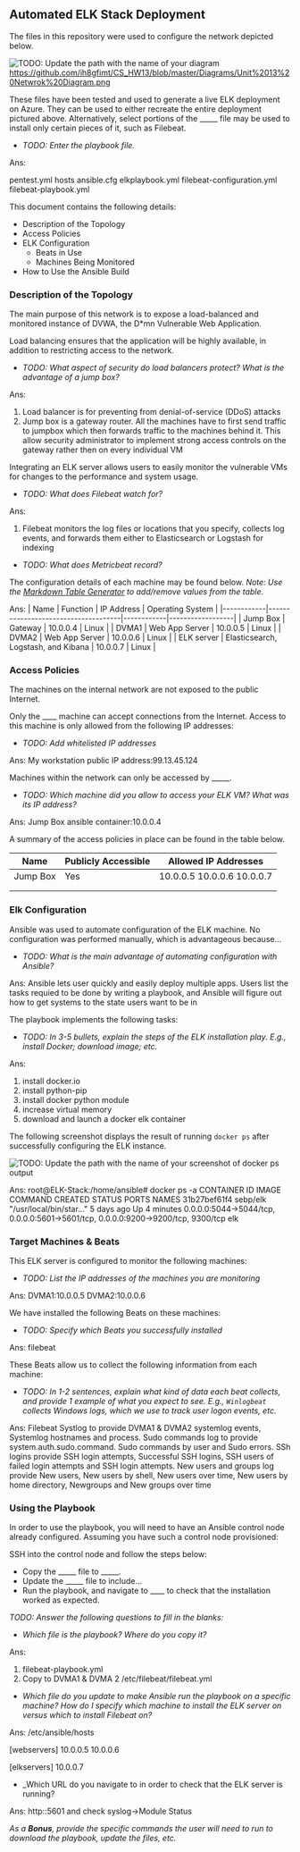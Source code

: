 ## Automated ELK Stack Deployment

The files in this repository were used to configure the network depicted below.

![TODO: Update the path with the name of your diagram](Images/diagram_filename.png)
https://github.com/ih8gfimt/CS_HW13/blob/master/Diagrams/Unit%2013%20Netwrok%20Diagram.png

These files have been tested and used to generate a live ELK deployment on Azure. They can be used to either recreate the entire deployment pictured above. Alternatively, select portions of the _____ file may be used to install only certain pieces of it, such as Filebeat.

  - _TODO: Enter the playbook file._
  
  Ans:
  
  pentest.yml
  hosts
  ansible.cfg
  elkplaybook.yml
  filebeat-configuration.yml
  filebeat-playbook.yml
 
This document contains the following details:
- Description of the Topology
- Access Policies
- ELK Configuration
  - Beats in Use
  - Machines Being Monitored
- How to Use the Ansible Build


### Description of the Topology

The main purpose of this network is to expose a load-balanced and monitored instance of DVWA, the D*mn Vulnerable Web Application.

Load balancing ensures that the application will be highly available, in addition to restricting access to the network.
- _TODO: What aspect of security do load balancers protect? What is the advantage of a jump box?_

Ans:
1. Load balancer is for preventing from denial-of-service (DDoS) attacks
2. Jump box is a gateway router. All the machines have to first send traffic to jumpbox which then forwards traffic to the machines behind it. This allow security administrator to implement strong access controls on the gateway rather then on every individual VM

Integrating an ELK server allows users to easily monitor the vulnerable VMs for changes to the performance and system usage.
- _TODO: What does Filebeat watch for?_

Ans:
1. Filebeat monitors the log files or locations that you specify, collects log events, and forwards them either to Elasticsearch or Logstash for indexing

- _TODO: What does Metricbeat record?_


The configuration details of each machine may be found below.
_Note: Use the [Markdown Table Generator](http://www.tablesgenerator.com/markdown_tables) to add/remove values from the table_.

Ans:
| Name       | Function                            | IP Address | Operating System |
|------------|-------------------------------------|------------|------------------|
| Jump Box   | Gateway                             | 10.0.0.4   | Linux            |
| DVMA1      | Web App Server                      | 10.0.0.5   | Linux            |
| DVMA2      | Web App Server                      | 10.0.0.6   | Linux            |
| ELK server | Elasticsearch, Logstash, and Kibana | 10.0.0.7   | Linux            |

### Access Policies

The machines on the internal network are not exposed to the public Internet. 

Only the ____ machine can accept connections from the Internet. Access to this machine is only allowed from the following IP addresses:
- _TODO: Add whitelisted IP addresses_

Ans:
My workstation public IP address:99.13.45.124

Machines within the network can only be accessed by _____.
- _TODO: Which machine did you allow to access your ELK VM? What was its IP address?_

Ans:
Jump Box ansible container:10.0.0.4

A summary of the access policies in place can be found in the table below.

| Name     | Publicly Accessible | Allowed IP Addresses      |
|----------|---------------------|---------------------------|
| Jump Box | Yes                 | 10.0.0.5 10.0.0.6 10.0.0.7|
|          |                     |                           |
|          |                     |                           |

### Elk Configuration

Ansible was used to automate configuration of the ELK machine. No configuration was performed manually, which is advantageous because...
- _TODO: What is the main advantage of automating configuration with Ansible?_

Ans:
Ansible lets user quickly and easily deploy multiple apps. Users list the tasks requied to be done by writing a playbook, and Ansible will figure out how to get systems to the state users want to be in

The playbook implements the following tasks:
- _TODO: In 3-5 bullets, explain the steps of the ELK installation play. E.g., install Docker; download image; etc._

Ans:
1. install docker.io
2. install python-pip
3. install docker python module
4. increase virtual memory
5. download and launch a docker elk container 



The following screenshot displays the result of running `docker ps` after successfully configuring the ELK instance.

![TODO: Update the path with the name of your screenshot of docker ps output](Images/docker_ps_output.png)

Ans:
root@ELK-Stack:/home/ansible# docker ps -a
CONTAINER ID        IMAGE               COMMAND                  CREATED             STATUS              PORTS                                                                              NAMES
31b27bef61f4        sebp/elk            "/usr/local/bin/star…"   5 days ago          Up 4 minutes        0.0.0.0:5044->5044/tcp, 0.0.0.0:5601->5601/tcp, 0.0.0.0:9200->9200/tcp, 9300/tcp   elk


### Target Machines & Beats
This ELK server is configured to monitor the following machines:
- _TODO: List the IP addresses of the machines you are monitoring_

Ans:
DVMA1:10.0.0.5
DVMA2:10.0.0.6

We have installed the following Beats on these machines:
- _TODO: Specify which Beats you successfully installed_

Ans:
filebeat

These Beats allow us to collect the following information from each machine:
- _TODO: In 1-2 sentences, explain what kind of data each beat collects, and provide 1 example of what you expect to see. E.g., `Winlogbeat` collects Windows logs, which we use to track user logon events, etc._

Ans:
Filebeat Systlog to provide DVMA1 & DVMA2 systemlog events, Systemlog hostnames and process. Sudo commands log to provide system.auth.sudo.command. Sudo commands by user and Sudo errors. SSh logins provide SSH login attempts, Successful SSH logins, SSH users of failed login attempts and SSH login attempts. New users and groups log provide New users, New users by shell, New users over time, New users by home directory, Newgroups and New groups over time

### Using the Playbook
In order to use the playbook, you will need to have an Ansible control node already configured. Assuming you have such a control node provisioned: 

SSH into the control node and follow the steps below:
- Copy the _____ file to _____.
- Update the _____ file to include...
- Run the playbook, and navigate to ____ to check that the installation worked as expected.

_TODO: Answer the following questions to fill in the blanks:_
- _Which file is the playbook? Where do you copy it?_

Ans:
1. filebeat-playbook.yml
2. Copy to DVMA1 & DVMA 2 /etc/filebeat/filebeat.yml

- _Which file do you update to make Ansible run the playbook on a specific machine? How do I specify which machine to install the ELK server on versus which to install Filebeat on?_

Ans:
/etc/ansible/hosts

[webservers]
10.0.0.5
10.0.0.6

[elkservers]
10.0.0.7



- _Which URL do you navigate to in order to check that the ELK server is running?

Ans:
http:<ELK server public IP>:5601 and check syslog->Module Status

_As a **Bonus**, provide the specific commands the user will need to run to download the playbook, update the files, etc._
